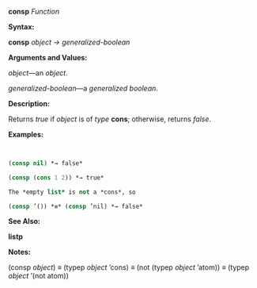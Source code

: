 **consp** *Function* 



**Syntax:** 



**consp** *object → generalized-boolean* 



**Arguments and Values:** 



*object*—an *object*. 



*generalized-boolean*—a *generalized boolean*. 







 



 



**Description:** 



Returns *true* if *object* is of *type* **cons**; otherwise, returns *false*. 



**Examples:**
```lisp
 

(consp nil) *→ false* 

(consp (cons 1 2)) *→ true* 

The *empty list* is not a *cons*, so 

(consp ’()) *≡* (consp ’nil) *→ false* 


```
**See Also:** 



**listp** 



**Notes:** 



(consp *object*) *≡* (typep *object* ’cons) *≡* (not (typep *object* ’atom)) *≡* (typep *object* ’(not atom)) 



